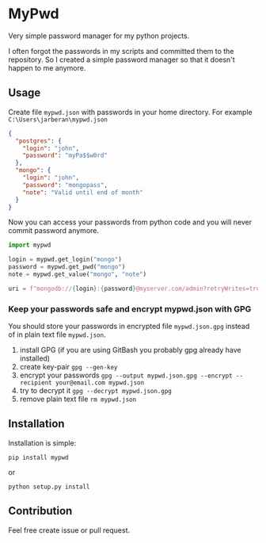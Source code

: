 # MyPwd

Very simple password manager for my python projects.

I often forgot the passwords in my scripts and committed them to the repository. So I created a simple password manager so that it doesn't happen to me anymore.

## Usage

Create file `mypwd.json` with passwords in your home directory. For example `C:\Users\jarberan\mypwd.json`

```json
{
  "postgres": {
    "login": "john",
    "password": "myPa$$w0rd"
  },
  "mongo": {
    "login": "john",
    "password": "mongopass",
    "note": "Valid until end of month"
  }
}
```

Now you can access your passwords from python code and you will never commit password anymore.

```python
import mypwd

login = mypwd.get_login("mongo")
password = mypwd.get_pwd("mongo")
note = mypwd.get_value("mongo", "note")

uri = f"mongodb://{login}:{password}@myserver.com/admin?retryWrites=true&w=majority"
```

### Keep your passwords safe and encrypt mypwd.json with GPG

You should store your passwords in encrypted file `mypwd.json.gpg` instead of in plain text file `mypwd.json`.

1. install GPG (if you are using GitBash you probably gpg already have installed)
1. create key-pair `gpg --gen-key`
1. encrypt your passwords `gpg --output mypwd.json.gpg --encrypt --recipient your@email.com mypwd.json`
1. try to decrypt it `gpg --decrypt mypwd.json.gpg`
1. remove plain text file `rm mypwd.json`


## Installation

Installation is simple:

```
pip install mypwd
```

or

```
python setup.py install
```

## Contribution

Feel free create issue or pull request.
